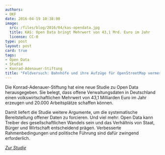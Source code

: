 ```yaml
---
authors:
- OKF
date: 2016-04-19 10:38:00
image:
  src: /files/blog/2016/04/kas-opendata.jpg
  title: KAS: Open Data bringt Mehrwert von 43,1 Mrd. Euro im Jahr
  license: CC-0
type: post
layout: post
card: true
tags:
- Open Data
- Studie
- Konrad-Adenauer-Stiftung
title: "Feldversuch: Bahnhöfe und ihre Aufzüge für OpenStreetMap vermessen"
---
```


Die Konrad-Adenauer-Stiftung hat eine neue Studie zu Open Data herausgegeben. Sie belegt, dass offene Verwaltungsdaten in Deutschland einen volkswirtschaftlichen Mehrwert von 43,1 Milliarden Euro im Jahr erzeugen und 20.000 Arbeitsplätze schaffen können. 

Damit liefert die Studie weitere Argumente, um die systematische Bereitstellung offener Daten zu forcieren. Und viel mehr: Open Data kann Treiber des gesellschaftlichen Wandels sein und das Verhältnis von Staat, Bürger und Wirtschaft entscheidend prägen. Verbesserte Rahmenbedingungen und politische Führung sind dafür zwingend erforderlich.

<em><a href="http://www.kas.de/wf/de/33.44906/">Zur Studie</a></em>
